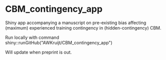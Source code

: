 # CBM_contingency_app
Shiny app accompanying a manuscript on pre-existing bias affecting (maximum) experienced training contingency in 
(hidden-contingency) CBM.  

Run locally with command shiny::runGitHub("AWKruijt/CBM_contingency_app")

Will update when preprint is out. 
